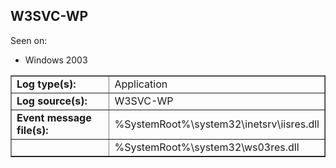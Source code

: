 ## W3SVC-WP

Seen on:
* Windows 2003

<table border="1" class="docutils">
  <tbody>
    <tr>
      <td><b>Log type(s):</b></td>
      <td>Application</td>
    </tr>
    <tr>
      <td><b>Log source(s):</b></td>
      <td>W3SVC-WP</td>
    </tr>
    <tr>
      <td><b>Event message file(s):</b></td>
      <td>%SystemRoot%\system32\inetsrv\iisres.dll</td>
    </tr>
    <tr>
      <td>&nbsp;</td>
      <td>%SystemRoot%\system32\ws03res.dll</td>
    </tr>
  </tbody>
</table>

&nbsp;

